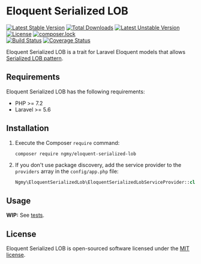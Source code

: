 # Eloquent Serialized LOB

[![Latest Stable Version](https://poser.pugx.org/ngmy/eloquent-serialized-lob/v/stable)](https://packagist.org/packages/ngmy/eloquent-serialized-lob)
[![Total Downloads](https://poser.pugx.org/ngmy/eloquent-serialized-lob/downloads)](https://packagist.org/packages/ngmy/eloquent-serialized-lob)
[![Latest Unstable Version](https://poser.pugx.org/ngmy/eloquent-serialized-lob/v/unstable)](https://packagist.org/packages/ngmy/eloquent-serialized-lob)
[![License](https://poser.pugx.org/ngmy/eloquent-serialized-lob/license)](https://packagist.org/packages/ngmy/eloquent-serialized-lob)
[![composer.lock](https://poser.pugx.org/ngmy/eloquent-serialized-lob/composerlock)](https://packagist.org/packages/ngmy/eloquent-serialized-lob)<br>
[![Build Status](https://travis-ci.org/ngmy/eloquent-serialized-lob.svg?branch=master)](https://travis-ci.org/ngmy/eloquent-serialized-lob)
[![Coverage Status](https://coveralls.io/repos/ngmy/eloquent-serialized-lob/badge.svg?branch=master)](https://coveralls.io/r/ngmy/eloquent-serialized-lob?branch=master)

Eloquent Serialized LOB is a trait for Laravel Eloquent models that allows [Serialized LOB pattern](http://martinfowler.com/eaaCatalog/serializedLOB.html).

## Requirements

Eloquent Serialized LOB has the following requirements:

* PHP >= 7.2
* Laravel >= 5.6

## Installation

1. Execute the Composer `require` command:
   ```
   composer require ngmy/eloquent-serialized-lob
   ```
2. If you don't use package discovery, add the service provider to the `providers` array in the `config/app.php` file:
   ```php
   Ngmy\EloquentSerializedLob\EloquentSerializedLobServiceProvider::class,
   ```

## Usage

**WIP:** See [tests](/tests).

## License

Eloquent Serialized LOB is open-sourced software licensed under the [MIT license](http://opensource.org/licenses/MIT).
